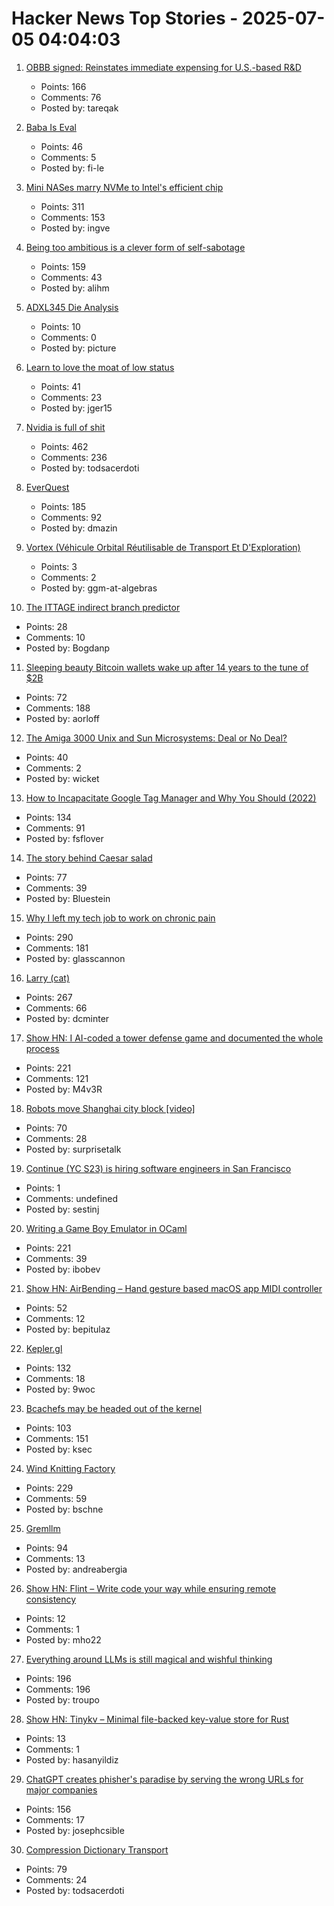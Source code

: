 # Hacker News Top Stories - 2025-07-05 04:04:03

1. [OBBB signed: Reinstates immediate expensing for U.S.-based R&D](https://www.kbkg.com/feature/house-passes-tax-bill-sending-to-president-for-signature)
   - Points: 166
   - Comments: 76
   - Posted by: tareqak

2. [Baba Is Eval](https://fi-le.net/baba/)
   - Points: 46
   - Comments: 5
   - Posted by: fi-le

3. [Mini NASes marry NVMe to Intel's efficient chip](https://www.jeffgeerling.com/blog/2025/mini-nases-marry-nvme-intels-efficient-chip)
   - Points: 311
   - Comments: 153
   - Posted by: ingve

4. [Being too ambitious is a clever form of self-sabotage](https://maalvika.substack.com/p/being-too-ambitious-is-a-clever-form)
   - Points: 159
   - Comments: 43
   - Posted by: alihm

5. [ADXL345 Die Analysis](https://www.tinytransistors.net/2024/08/25/adxl345/)
   - Points: 10
   - Comments: 0
   - Posted by: picture

6. [Learn to love the moat of low status](https://usefulfictions.substack.com/p/learn-to-love-the-moat-of-low-status)
   - Points: 41
   - Comments: 23
   - Posted by: jger15

7. [Nvidia is full of shit](https://blog.sebin-nyshkim.net/posts/nvidia-is-full-of-shit/)
   - Points: 462
   - Comments: 236
   - Posted by: todsacerdoti

8. [EverQuest](https://www.filfre.net/2025/07/everquest/)
   - Points: 185
   - Comments: 92
   - Posted by: dmazin

9. [Vortex (Véhicule Orbital Réutilisable de Transport Et D'Exploration)](https://www.dassault-aviation.com/en/space/aerospace-vehicles/vortex-vehicule-orbital-reutilisable-de-transport-et-dexploration/)
   - Points: 3
   - Comments: 2
   - Posted by: ggm-at-algebras

10. [The ITTAGE indirect branch predictor](https://blog.nelhage.com/post/ittage-branch-predictor/)
   - Points: 28
   - Comments: 10
   - Posted by: Bogdanp

11. [Sleeping beauty Bitcoin wallets wake up after 14 years to the tune of $2B](https://www.marketwatch.com/story/sleeping-beauty-bitcoin-wallets-wake-up-after-14-years-to-the-tune-of-2-billion-79f1f11f)
   - Points: 72
   - Comments: 188
   - Posted by: aorloff

12. [The Amiga 3000 Unix and Sun Microsystems: Deal or No Deal?](https://www.datagubbe.se/amix/)
   - Points: 40
   - Comments: 2
   - Posted by: wicket

13. [How to Incapacitate Google Tag Manager and Why You Should (2022)](https://backlit.neocities.org/incapacitate-google-tag-manager)
   - Points: 134
   - Comments: 91
   - Posted by: fsflover

14. [The story behind Caesar salad](https://www.nationalgeographic.com/travel/article/story-behind-caesar-salad)
   - Points: 77
   - Comments: 39
   - Posted by: Bluestein

15. [Why I left my tech job to work on chronic pain](https://sailhealth.substack.com/p/why-i-left-my-tech-job-to-work-on)
   - Points: 290
   - Comments: 181
   - Posted by: glasscannon

16. [Larry (cat)](https://en.wikipedia.org/wiki/Larry_(cat))
   - Points: 267
   - Comments: 66
   - Posted by: dcminter

17. [Show HN: I AI-coded a tower defense game and documented the whole process](https://github.com/maciej-trebacz/tower-of-time-game)
   - Points: 221
   - Comments: 121
   - Posted by: M4v3R

18. [Robots move Shanghai city block [video]](https://www.youtube.com/watch?v=7ZccC9BnT8k)
   - Points: 70
   - Comments: 28
   - Posted by: surprisetalk

19. [Continue (YC S23) is hiring software engineers in San Francisco](https://www.ycombinator.com/companies/continue/jobs)
   - Points: 1
   - Comments: undefined
   - Posted by: sestinj

20. [Writing a Game Boy Emulator in OCaml](https://linoscope.github.io/writing-a-game-boy-emulator-in-ocaml/)
   - Points: 221
   - Comments: 39
   - Posted by: ibobev

21. [Show HN: AirBending – Hand gesture based macOS app MIDI controller](https://www.nanassound.com/products/software/airbending)
   - Points: 52
   - Comments: 12
   - Posted by: bepitulaz

22. [Kepler.gl](https://kepler.gl/)
   - Points: 132
   - Comments: 18
   - Posted by: 9woc

23. [Bcachefs may be headed out of the kernel](https://lwn.net/Articles/1027289/)
   - Points: 103
   - Comments: 151
   - Posted by: ksec

24. [Wind Knitting Factory](https://www.merelkarhof.nl/work/wind-knitting-factory)
   - Points: 229
   - Comments: 59
   - Posted by: bschne

25. [Gremllm](https://github.com/awwaiid/gremllm)
   - Points: 94
   - Comments: 13
   - Posted by: andreabergia

26. [Show HN: Flint – Write code your way while ensuring remote consistency](https://github.com/capsulescodes/flint)
   - Points: 12
   - Comments: 1
   - Posted by: mho22

27. [Everything around LLMs is still magical and wishful thinking](https://dmitriid.com/everything-around-llms-is-still-magical-and-wishful-thinking)
   - Points: 196
   - Comments: 196
   - Posted by: troupo

28. [Show HN: Tinykv – Minimal file-backed key-value store for Rust](https://crates.io/crates/tinykv)
   - Points: 13
   - Comments: 1
   - Posted by: hasanyildiz

29. [ChatGPT creates phisher's paradise by serving the wrong URLs for major companies](https://www.theregister.com/2025/07/03/ai_phishing_websites/)
   - Points: 156
   - Comments: 17
   - Posted by: josephcsible

30. [Compression Dictionary Transport](https://developer.mozilla.org/en-US/docs/Web/HTTP/Guides/Compression_dictionary_transport)
   - Points: 79
   - Comments: 24
   - Posted by: todsacerdoti

